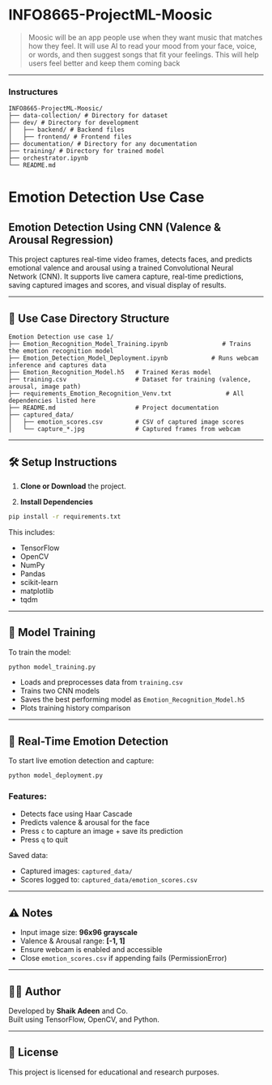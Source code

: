 # INFO8665-ProjectML-Moosic
> Moosic will be an app people use when they want music that matches how they feel. It will use AI to read your mood from your face, voice, or words, and then suggest songs that fit your feelings. This will help users feel better and keep them coming back
---

### Instructures
```
INFO8665-ProjectML-Moosic/
├── data-collection/ # Directory for dataset
├── dev/ # Directory for development
│   ├── backend/ # Backend files
│   ├── frontend/ # Frontend files
├── documentation/ # Directory for any documentation
├── training/ # Directory for trained model
├── orchestrator.ipynb
└── README.md
```
# Emotion Detection Use Case 


## Emotion Detection Using CNN (Valence & Arousal Regression)

This project captures real-time video frames, detects faces, and predicts emotional valence and arousal using a trained Convolutional Neural Network (CNN). It supports live camera capture, real-time predictions, saving captured images and scores, and visual display of results.

---

## 📁 Use Case Directory Structure

```
Emotion Detection use case 1/
├── Emotion_Recognition_Model_Training.ipynb               # Trains the emotion recognition model
├── Emotion_Detection_Model_Deployment.ipynb            # Runs webcam inference and captures data
├── Emotion_Recognition_Model.h5   # Trained Keras model
├── training.csv                   # Dataset for training (valence, arousal, image path)
├── requirements_Emotion_Recognition_Venv.txt               # All dependencies listed here
├── README.md                      # Project documentation
├── captured_data/
│   ├── emotion_scores.csv         # CSV of captured image scores
│   └── capture_*.jpg              # Captured frames from webcam
```

---

## 🛠️ Setup Instructions

1. **Clone or Download** the project.

2. **Install Dependencies**

```bash
pip install -r requirements.txt
```

This includes:
- TensorFlow
- OpenCV
- NumPy
- Pandas
- scikit-learn
- matplotlib
- tqdm

---

## 🧠 Model Training

To train the model:

```bash
python model_training.py
```

- Loads and preprocesses data from `training.csv`
- Trains two CNN models
- Saves the best performing model as `Emotion_Recognition_Model.h5`
- Plots training history comparison

---

## 🎥 Real-Time Emotion Detection

To start live emotion detection and capture:

```bash
python model_deployment.py
```

### Features:
- Detects face using Haar Cascade
- Predicts valence & arousal for the face
- Press `c` to capture an image + save its prediction
- Press `q` to quit

Saved data:
- Captured images: `captured_data/`
- Scores logged to: `captured_data/emotion_scores.csv`

---

## ⚠️ Notes

- Input image size: **96x96 grayscale**
- Valence & Arousal range: **[-1, 1]**
- Ensure webcam is enabled and accessible
- Close `emotion_scores.csv` if appending fails (PermissionError)

---

## 👨‍💻 Author

Developed by **Shaik Adeen** and Co.  
Built using TensorFlow, OpenCV, and Python.

---

## 📄 License

This project is licensed for educational and research purposes.
